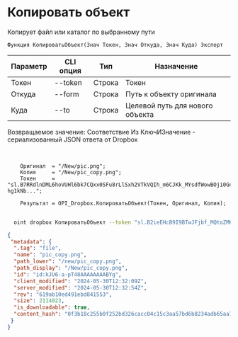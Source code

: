 ﻿---
sidebar_position: 8
---

# Копировать объект
 Копирует файл или каталог по выбранному пути



`Функция КопироватьОбъект(Знач Токен, Знач Откуда, Знач Куда) Экспорт`

  | Параметр | CLI опция | Тип | Назначение |
  |-|-|-|-|
  | Токен | --token | Строка | Токен |
  | Откуда | --form | Строка | Путь к объекту оригинала |
  | Куда | --to | Строка | Целевой путь для нового объекта |

  
  Возвращаемое значение:   Соответствие Из КлючИЗначение - сериализованный JSON ответа от Dropbox

<br/>




```bsl title="Пример кода"
    Оригинал  = "/New/pic.png";
    Копия     = "/New/pic_copy.png";
    Токен     = "sl.B7RRdlnDML6hoVUHl6bk7CQxx0SFu8rLlSxh2VTkVQIh_m6CJKk_MYsdfWowBOji0Gn-hg1kNb...";

    Результат = OPI_Dropbox.КопироватьОбъект(Токен, Оригинал, Копия);
```



```sh title="Пример команды CLI"
    
  oint dropbox КопироватьОбъект --token "sl.B2ieEHcB9I9BTwJFjbf_MQtoZMKjGYgkpBqzQkvBfuSz41Qpy5r3d7a4ax22I5ILWhd9KLbN5L..." --form %form% --to %to%

```

```json title="Результат"
{
 "metadata": {
  ".tag": "file",
  "name": "pic_copy.png",
  "path_lower": "/new/pic_copy.png",
  "path_display": "/New/pic_copy.png",
  "id": "id:kJU6-a-pT48AAAAAAAABYg",
  "client_modified": "2024-05-30T12:32:09Z",
  "server_modified": "2024-05-30T12:32:54Z",
  "rev": "619ab10ed491ebd841553",
  "size": 2114023,
  "is_downloadable": true,
  "content_hash": "0f3b18c255b0f252bd326cacc04c15c3aa57bd6b8234adb65aa7bb2987a65492"
 }
}
```
